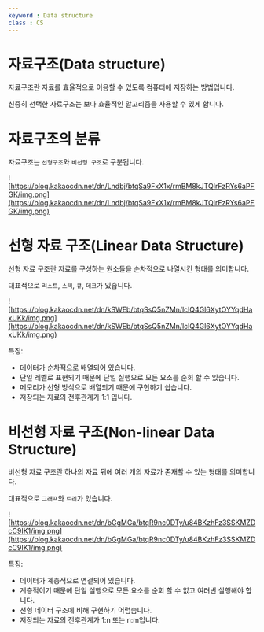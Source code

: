 ```yaml
---
keyword : Data structure
class : CS
---
```


# 자료구조(Data structure)

자료구조란 자료를 효율적으로 이용할 수 있도록 컴퓨터에 저장하는 방법입니다.

신중히 선택한 자료구조는 보다 효율적인 알고리즘을 사용할 수 있게 합니다.


# 자료구조의 분류

자료구조는 `선형구조`와 `비선형 구조`로 구분됩니다.

![https://blog.kakaocdn.net/dn/Lndbj/btqSa9FxX1x/rmBM8kJTQIrFzRYs6aPFGK/img.png](https://blog.kakaocdn.net/dn/Lndbj/btqSa9FxX1x/rmBM8kJTQIrFzRYs6aPFGK/img.png)


# 선형 자료 구조(Linear Data Structure)

선형 자료 구조란 자료를 구성하는 원소들을 순차적으로 나열시킨 형태를 의미합니다.

대표적으로 `리스트`, `스택`, `큐`, `데크`가 있습니다.

![https://blog.kakaocdn.net/dn/kSWEb/btqSsQ5nZMn/lclQ4Gl6XytOYYqdHaxUKk/img.png](https://blog.kakaocdn.net/dn/kSWEb/btqSsQ5nZMn/lclQ4Gl6XytOYYqdHaxUKk/img.png)

특징:

-   데이터가 순차적으로 배열되어 있습니다.
-   단일 레벨로 표현되기 때문에 단일 실행으로 모든 요소를 순회 할 수 있습니다.
-   메모리가 선형 방식으로 배열되기 때문에 구현하기 쉽습니다.
-   저장되는 자료의 전후관계가 1:1 입니다.


# 비선형 자료 구조(Non-linear Data Structure)

비선형 자료 구조란 하나의 자료 뒤에 여러 개의 자료가 존재할 수 있는 형태를 의미합니다.

대표적으로 `그래프`와 `트리`가 있습니다.

![https://blog.kakaocdn.net/dn/bGgMGa/btqR9nc0DTy/u84BKzhFz3SSKMZDcC9IK1/img.png](https://blog.kakaocdn.net/dn/bGgMGa/btqR9nc0DTy/u84BKzhFz3SSKMZDcC9IK1/img.png)

특징:

-   데이터가 계층적으로 연결되어 있습니다.
-   계층적이기 때문에 단일 실행으로 모든 요소를 순회 할 수 없고 여러번 실행해야 합니다.
-   선형 데이터 구조에 비해 구현하기 어렵습니다.
-   저장되는 자료의 전후관계가 1:n 또는 n:m입니다.